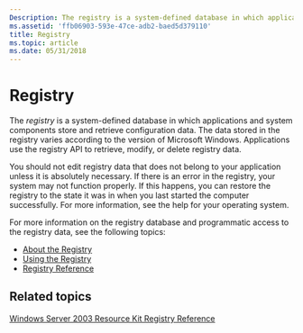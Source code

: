 ```yaml
---
Description: The registry is a system-defined database in which applications and system components store and retrieve configuration data.
ms.assetid: 'ffb06903-593e-47ce-adb2-baed5d379110'
title: Registry
ms.topic: article
ms.date: 05/31/2018
---
```


# Registry

The *registry* is a system-defined database in which applications and system components store and retrieve configuration data. The data stored in the registry varies according to the version of Microsoft Windows. Applications use the registry API to retrieve, modify, or delete registry data.

You should not edit registry data that does not belong to your application unless it is absolutely necessary. If there is an error in the registry, your system may not function properly. If this happens, you can restore the registry to the state it was in when you last started the computer successfully. For more information, see the help for your operating system.

For more information on the registry database and programmatic access to the registry data, see the following topics:

-   [About the Registry](about-the-registry.md)
-   [Using the Registry](using-the-registry.md)
-   [Registry Reference](registry-reference.md)

## Related topics

<dl> <dt>

[Windows Server 2003 Resource Kit Registry Reference](https://go.microsoft.com/fwlink/p/?linkid=114989)
</dt> </dl>

 

 



